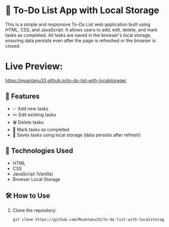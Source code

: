 # 📝 To-Do List App with Local Storage
This is a simple and responsive To-Do List web application built using HTML, CSS, and JavaScript. It allows users to add, edit, delete, and mark tasks as completed. All tasks are saved in the browser's local storage, ensuring data persists even after the page is refreshed or the browser is closed.
# Live Preview:
https://msantanu33.github.io/to-do-list-with-localstorage/

## 🚀 Features

- ✅ Add new tasks
- ✏️ Edit existing tasks
- 🗑️ Delete tasks
- 📌 Mark tasks as completed
- 💾 Saves tasks using local storage (data persists after refresh)

## 📂 Technologies Used

- HTML
- CSS
- JavaScript (Vanilla)
- Browser Local Storage


## 🛠️ How to Use

1. Clone the repository:

   ```bash
   git clone https://github.com/Msantanu33/to-do-list-with-localstorage.git
